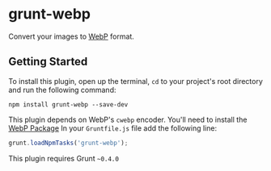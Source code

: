 grunt-webp
==========

Convert your images to [WebP](https://developers.google.com/speed/webp/) format.

## Getting Started

To install this plugin, open up the terminal, `cd` to your project's root directory and run the following command:

```shell
npm install grunt-webp --save-dev
```

This plugin depends on WebP's `cwebp` encoder. You'll need to install the [WebP Package](https://developers.google.com/speed/webp/download)
In your `Gruntfile.js` file add the following line:

```js
grunt.loadNpmTasks('grunt-webp');
```

This plugin requires Grunt `~0.4.0`
